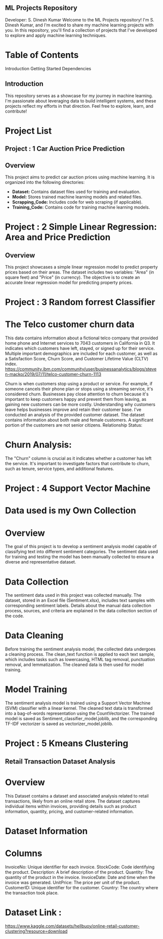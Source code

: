 ##  ML Projects Repository

Developer: S. Dinesh Kumar
Welcome to the ML Projects repository! I'm S. Dinesh Kumar, and I'm excited to share my machine learning projects with you. In this repository, you'll find a collection of projects that I've developed to explore and apply machine learning techniques.

# Table of Contents
Introduction
Getting Started
Dependencies

## Introduction
This repository serves as a showcase for my journey in machine learning. I'm passionate about leveraging data to build intelligent systems, and these projects reflect my efforts in that direction. Feel free to explore, learn, and contribute!

# Project List

## Project : 1 Car Auction Price Prediction

## Overview

This project aims to predict car auction prices using machine learning. It is organized into the following directories:

- **Dataset:** Contains dataset files used for training and evaluation.
- **Model:** Stores trained machine learning models and related files.
- **Scrapping_Code:** Includes code for web scraping (if applicable).
- **Training_Code:** Contains code for training machine learning models.

# Project : 2 Simple Linear Regression: Area and Price Prediction

## Overview

This project showcases a simple linear regression model to predict property prices based on their areas. The dataset includes two variables: "Area" (in square feet) and "Price" (in currency). The objective is to create an accurate linear regression model for predicting property prices.

# Project : 3 Random forrest Classifier

# The Telco customer churn data
This data contains information about a fictional telco company that provided home phone and Internet services to 7043 customers in California in Q3. It indicates which customers have left, stayed, or signed up for their service. Multiple important demographics are included for each customer, as well as a Satisfaction Score, Churn Score, and Customer Lifetime Value (CLTV) index. https://community.ibm.com/community/user/businessanalytics/blogs/steven-macko/2019/07/11/telco-customer-churn-1113

Churn is when customers stop using a product or service. For example, if someone cancels their phone plan or stops using a streaming service, it's considered churn. Businesses pay close attention to churn because it's important to keep customers happy and prevent them from leaving, as gaining new customers can be more costly. Understanding why customers leave helps businesses improve and retain their customer base.
I've conducted an analysis of the provided customer dataset.
The dataset contains information about both male and female customers. A significant portion of the customers are not senior citizens. Relationship Status:

# Churn Analysis:
The "Churn" column is crucial as it indicates whether a customer has left the service. It's important to investigate factors that contribute to churn, such as tenure, service types, and additional features.

# Project : 4  Support Vector Machine 
# Data used is my Own Collection 
# Overview
The goal of this project is to develop a sentiment analysis model capable of classifying text into different sentiment categories. The sentiment data used for training and testing the model has been manually collected to ensure a diverse and representative dataset. 
# Data Collection
The sentiment data used in this project was collected manually. The dataset, stored in an Excel file (Sentiment.xlsx), includes text samples with corresponding sentiment labels. Details about the manual data collection process, sources, and criteria are explained in the data collection section of the code.

# Data Cleaning
Before training the sentiment analysis model, the collected data undergoes a cleaning process. The clean_text function is applied to each text sample, which includes tasks such as lowercasing, HTML tag removal, punctuation removal, and lemmatization. The cleaned data is then used for model training.

# Model Training
The sentiment analysis model is trained using a Support Vector Machine (SVM) classifier with a linear kernel. The cleaned text data is transformed into a bag-of-words representation using the CountVectorizer. The trained model is saved as Sentiment_classifier_model.joblib, and the corresponding TF-IDF vectorizer is saved as vectorizer_model.joblib.
# Project : 5 Kmeans Clustering
## Retail Transaction Dataset Analysis
# Overview
This Dataset contains a dataset and associated analysis related to retail transactions, likely from an online retail store. The dataset captures individual items within invoices, providing details such as product information, quantity, pricing, and customer-related information.

# Dataset Information
# Columns
InvoiceNo: Unique identifier for each invoice.
StockCode: Code identifying the product.
Description: A brief description of the product.
Quantity: The quantity of the product in the invoice.
InvoiceDate: Date and time when the invoice was generated.
UnitPrice: The price per unit of the product.
CustomerID: Unique identifier for the customer.
Country: The country where the transaction took place.

# Dataset Link :
 https://www.kaggle.com/datasets/hellbuoy/online-retail-customer-clustering?resource=download

